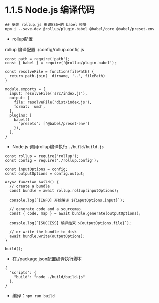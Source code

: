 # 1.1.5 Node.js 编译代码



```
## 安装 rollup.js 编译ES6+的 babel 模块
npm i --save-dev @rollup/plugin-babel @babel/core @babel/preset-env
```

- rollup配置

rollup 编译配置 ./config/rollup.config.js

```
const path = require('path');
const { babel } = require('@rollup/plugin-babel');

const resolveFile = function(filePath) {
  return path.join(__dirname, '..', filePath)
}

module.exports = {
  input: resolveFile('src/index.js'),
  output: {
    file: resolveFile('dist/index.js'),
    format: 'umd',
  }, 
  plugins: [
    babel({
      "presets": ['@babel/preset-env']
    }),
  ],
}
```

- Node.js 调用rollup编译执行 `./build/build.js`

```
const rollup = require('rollup');
const config = require('./rollup.config');

const inputOptions = config;
const outputOptions = config.output;

async function build() {
  // create a bundle
  const bundle = await rollup.rollup(inputOptions);

  console.log(`[INFO] 开始编译 ${inputOptions.input}`);  

  // generate code and a sourcemap
  const { code, map } = await bundle.generate(outputOptions);

  console.log(`[SUCCESS] 编译结束 ${outputOptions.file}`);  

  // or write the bundle to disk
  await bundle.write(outputOptions);
}

build();
```

- 在./package.json配置编译执行脚本

```
{
  "scripts": {
    "build": "node ./build/build.js"
  },
}
```

- 编译：`npm run build`
